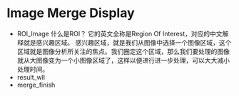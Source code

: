# Image Merge Display
- ROI_Image
什么是ROI？
它的英文全称是Region Of Interest，对应的中文解释就是感兴趣区域。
感兴趣区域，就是我们从图像中选择一个图像区域，这个区域就是图像分析所关注的焦点。我们圈定这个区域，那么我们要处理的图像就从大图像变为一个小图像区域了，这样以便进行进一步处理，可以大大减小处理时间。
- result_wll
- merge_finish

